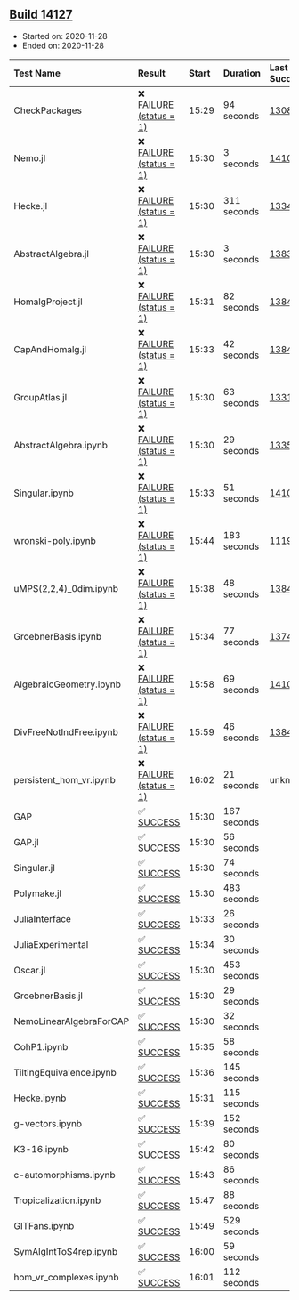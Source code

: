 ## [Build 14127](https://oscarci.mathematik.uni-kl.de/job/oscar/14127/)

* Started on: 2020-11-28
* Ended on: 2020-11-28

| Test Name    | Result | Start | Duration | Last Success | First Failure |
|:-------------|:-------|:------|:---------|:-------------|:--------------|
| CheckPackages | ❌ [FAILURE (status = 1)](https://oscarci.mathematik.uni-kl.de/job/oscar/14127/artifact/logs/build-14127/CheckPackages.log) | 15:29 | 94 seconds | [13085](https://oscarci.mathematik.uni-kl.de/job/oscar/13085/) | [13086](https://oscarci.mathematik.uni-kl.de/job/oscar/13086/) |
| Nemo.jl | ❌ [FAILURE (status = 1)](https://oscarci.mathematik.uni-kl.de/job/oscar/14127/artifact/logs/build-14127/Nemo.jl.log) | 15:30 | 3 seconds | [14101](https://oscarci.mathematik.uni-kl.de/job/oscar/14101/) | [14102](https://oscarci.mathematik.uni-kl.de/job/oscar/14102/) |
| Hecke.jl | ❌ [FAILURE (status = 1)](https://oscarci.mathematik.uni-kl.de/job/oscar/14127/artifact/logs/build-14127/Hecke.jl.log) | 15:30 | 311 seconds | [13341](https://oscarci.mathematik.uni-kl.de/job/oscar/13341/) | [13342](https://oscarci.mathematik.uni-kl.de/job/oscar/13342/) |
| AbstractAlgebra.jl | ❌ [FAILURE (status = 1)](https://oscarci.mathematik.uni-kl.de/job/oscar/14127/artifact/logs/build-14127/AbstractAlgebra.jl.log) | 15:30 | 3 seconds | [13837](https://oscarci.mathematik.uni-kl.de/job/oscar/13837/) | [13838](https://oscarci.mathematik.uni-kl.de/job/oscar/13838/) |
| HomalgProject.jl | ❌ [FAILURE (status = 1)](https://oscarci.mathematik.uni-kl.de/job/oscar/14127/artifact/logs/build-14127/HomalgProject.jl.log) | 15:31 | 82 seconds | [13845](https://oscarci.mathematik.uni-kl.de/job/oscar/13845/) | [13846](https://oscarci.mathematik.uni-kl.de/job/oscar/13846/) |
| CapAndHomalg.jl | ❌ [FAILURE (status = 1)](https://oscarci.mathematik.uni-kl.de/job/oscar/14127/artifact/logs/build-14127/CapAndHomalg.jl.log) | 15:33 | 42 seconds | [13845](https://oscarci.mathematik.uni-kl.de/job/oscar/13845/) | [13846](https://oscarci.mathematik.uni-kl.de/job/oscar/13846/) |
| GroupAtlas.jl | ❌ [FAILURE (status = 1)](https://oscarci.mathematik.uni-kl.de/job/oscar/14127/artifact/logs/build-14127/GroupAtlas.jl.log) | 15:30 | 63 seconds | [13311](https://oscarci.mathematik.uni-kl.de/job/oscar/13311/) | [13312](https://oscarci.mathematik.uni-kl.de/job/oscar/13312/) |
| AbstractAlgebra.ipynb | ❌ [FAILURE (status = 1)](https://oscarci.mathematik.uni-kl.de/job/oscar/14127/artifact/logs/build-14127/AbstractAlgebra.ipynb.log) | 15:30 | 29 seconds | [13355](https://oscarci.mathematik.uni-kl.de/job/oscar/13355/) | [13356](https://oscarci.mathematik.uni-kl.de/job/oscar/13356/) |
| Singular.ipynb | ❌ [FAILURE (status = 1)](https://oscarci.mathematik.uni-kl.de/job/oscar/14127/artifact/logs/build-14127/Singular.ipynb.log) | 15:33 | 51 seconds | [14101](https://oscarci.mathematik.uni-kl.de/job/oscar/14101/) | [14102](https://oscarci.mathematik.uni-kl.de/job/oscar/14102/) |
| wronski-poly.ipynb | ❌ [FAILURE (status = 1)](https://oscarci.mathematik.uni-kl.de/job/oscar/14127/artifact/logs/build-14127/wronski-poly.ipynb.log) | 15:44 | 183 seconds | [11192](https://oscarci.mathematik.uni-kl.de/job/oscar/11192/) | [11193](https://oscarci.mathematik.uni-kl.de/job/oscar/11193/) |
| uMPS(2,2,4)_0dim.ipynb | ❌ [FAILURE (status = 1)](https://oscarci.mathematik.uni-kl.de/job/oscar/14127/artifact/logs/build-14127/uMPS-2-2-4-_0dim.ipynb.log) | 15:38 | 48 seconds | [13841](https://oscarci.mathematik.uni-kl.de/job/oscar/13841/) | [13842](https://oscarci.mathematik.uni-kl.de/job/oscar/13842/) |
| GroebnerBasis.ipynb | ❌ [FAILURE (status = 1)](https://oscarci.mathematik.uni-kl.de/job/oscar/14127/artifact/logs/build-14127/GroebnerBasis.ipynb.log) | 15:34 | 77 seconds | [13748](https://oscarci.mathematik.uni-kl.de/job/oscar/13748/) | [13749](https://oscarci.mathematik.uni-kl.de/job/oscar/13749/) |
| AlgebraicGeometry.ipynb | ❌ [FAILURE (status = 1)](https://oscarci.mathematik.uni-kl.de/job/oscar/14127/artifact/logs/build-14127/AlgebraicGeometry.ipynb.log) | 15:58 | 69 seconds | [14101](https://oscarci.mathematik.uni-kl.de/job/oscar/14101/) | [14102](https://oscarci.mathematik.uni-kl.de/job/oscar/14102/) |
| DivFreeNotIndFree.ipynb | ❌ [FAILURE (status = 1)](https://oscarci.mathematik.uni-kl.de/job/oscar/14127/artifact/logs/build-14127/DivFreeNotIndFree.ipynb.log) | 15:59 | 46 seconds | [13845](https://oscarci.mathematik.uni-kl.de/job/oscar/13845/) | [13846](https://oscarci.mathematik.uni-kl.de/job/oscar/13846/) |
| persistent_hom_vr.ipynb | ❌ [FAILURE (status = 1)](https://oscarci.mathematik.uni-kl.de/job/oscar/14127/artifact/logs/build-14127/persistent_hom_vr.ipynb.log) | 16:02 | 21 seconds | unknown | unknown |
| GAP | ✅ [SUCCESS](https://oscarci.mathematik.uni-kl.de/job/oscar/14127/artifact/logs/build-14127/GAP.log) | 15:30 | 167 seconds |  |  |
| GAP.jl | ✅ [SUCCESS](https://oscarci.mathematik.uni-kl.de/job/oscar/14127/artifact/logs/build-14127/GAP.jl.log) | 15:30 | 56 seconds |  |  |
| Singular.jl | ✅ [SUCCESS](https://oscarci.mathematik.uni-kl.de/job/oscar/14127/artifact/logs/build-14127/Singular.jl.log) | 15:30 | 74 seconds |  |  |
| Polymake.jl | ✅ [SUCCESS](https://oscarci.mathematik.uni-kl.de/job/oscar/14127/artifact/logs/build-14127/Polymake.jl.log) | 15:30 | 483 seconds |  |  |
| JuliaInterface | ✅ [SUCCESS](https://oscarci.mathematik.uni-kl.de/job/oscar/14127/artifact/logs/build-14127/JuliaInterface.log) | 15:33 | 26 seconds |  |  |
| JuliaExperimental | ✅ [SUCCESS](https://oscarci.mathematik.uni-kl.de/job/oscar/14127/artifact/logs/build-14127/JuliaExperimental.log) | 15:34 | 30 seconds |  |  |
| Oscar.jl | ✅ [SUCCESS](https://oscarci.mathematik.uni-kl.de/job/oscar/14127/artifact/logs/build-14127/Oscar.jl.log) | 15:30 | 453 seconds |  |  |
| GroebnerBasis.jl | ✅ [SUCCESS](https://oscarci.mathematik.uni-kl.de/job/oscar/14127/artifact/logs/build-14127/GroebnerBasis.jl.log) | 15:30 | 29 seconds |  |  |
| NemoLinearAlgebraForCAP | ✅ [SUCCESS](https://oscarci.mathematik.uni-kl.de/job/oscar/14127/artifact/logs/build-14127/NemoLinearAlgebraForCAP.log) | 15:30 | 32 seconds |  |  |
| CohP1.ipynb | ✅ [SUCCESS](https://oscarci.mathematik.uni-kl.de/job/oscar/14127/artifact/logs/build-14127/CohP1.ipynb.log) | 15:35 | 58 seconds |  |  |
| TiltingEquivalence.ipynb | ✅ [SUCCESS](https://oscarci.mathematik.uni-kl.de/job/oscar/14127/artifact/logs/build-14127/TiltingEquivalence.ipynb.log) | 15:36 | 145 seconds |  |  |
| Hecke.ipynb | ✅ [SUCCESS](https://oscarci.mathematik.uni-kl.de/job/oscar/14127/artifact/logs/build-14127/Hecke.ipynb.log) | 15:31 | 115 seconds |  |  |
| g-vectors.ipynb | ✅ [SUCCESS](https://oscarci.mathematik.uni-kl.de/job/oscar/14127/artifact/logs/build-14127/g-vectors.ipynb.log) | 15:39 | 152 seconds |  |  |
| K3-16.ipynb | ✅ [SUCCESS](https://oscarci.mathematik.uni-kl.de/job/oscar/14127/artifact/logs/build-14127/K3-16.ipynb.log) | 15:42 | 80 seconds |  |  |
| c-automorphisms.ipynb | ✅ [SUCCESS](https://oscarci.mathematik.uni-kl.de/job/oscar/14127/artifact/logs/build-14127/c-automorphisms.ipynb.log) | 15:43 | 86 seconds |  |  |
| Tropicalization.ipynb | ✅ [SUCCESS](https://oscarci.mathematik.uni-kl.de/job/oscar/14127/artifact/logs/build-14127/Tropicalization.ipynb.log) | 15:47 | 88 seconds |  |  |
| GITFans.ipynb | ✅ [SUCCESS](https://oscarci.mathematik.uni-kl.de/job/oscar/14127/artifact/logs/build-14127/GITFans.ipynb.log) | 15:49 | 529 seconds |  |  |
| SymAlgIntToS4rep.ipynb | ✅ [SUCCESS](https://oscarci.mathematik.uni-kl.de/job/oscar/14127/artifact/logs/build-14127/SymAlgIntToS4rep.ipynb.log) | 16:00 | 59 seconds |  |  |
| hom_vr_complexes.ipynb | ✅ [SUCCESS](https://oscarci.mathematik.uni-kl.de/job/oscar/14127/artifact/logs/build-14127/hom_vr_complexes.ipynb.log) | 16:01 | 112 seconds |  |  |
